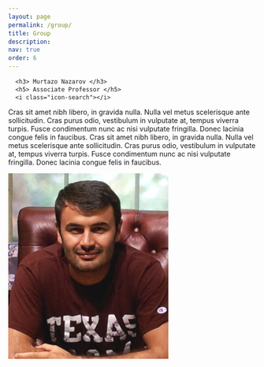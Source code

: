 ```yaml
---
layout: page
permalink: /group/
title: Group
description: 
nav: true
order: 6
---
```


<article>
  <div class="row">
    <div class="col">
      
      <h3> Murtazo Nazarov </h3>
      <h5> Associate Professor </h5>
      <i class="icon-search"></i>
    
Cras sit amet nibh libero, in gravida nulla. Nulla vel metus scelerisque ante sollicitudin. Cras purus odio, vestibulum in vulputate at, tempus viverra turpis. Fusce condimentum nunc ac nisi vulputate fringilla. Donec lacinia congue felis in faucibus.
Cras sit amet nibh libero, in gravida nulla. Nulla vel metus scelerisque ante sollicitudin. Cras purus odio, vestibulum in vulputate at, tempus viverra turpis. Fusce condimentum nunc ac nisi vulputate fringilla. Donec lacinia congue felis in faucibus.
    </div>
      <div class="profile col-3">
          <img class="img-fluid z-depth-4 rounded" src="/assets/img/pic2_small.jpg">
      </div>
  </div>
</article>


